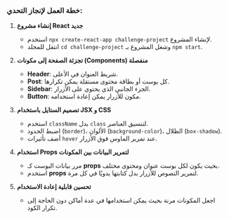
### **خطة العمل لإنجاز التحدي:**
1. **إنشاء مشروع React جديد**  
   - استخدم `npx create-react-app challenge-project` لإنشاء المشروع.  
   - انتقل للمجلد `cd challenge-project` وشغل المشروع بـ `npm start`.  

2. **تجزئة الصفحة إلى مكونات (Components) منفصلة**  
   - **Header**: شريط العنوان في الأعلى.  
   - **Post**: كل بوست أو بطاقة محتوى مستقلة يمكن تكرارها.  
   - **Sidebar**: الجزء الجانبي الذي يحتوي على الأزرار.  
   - **Button**: مكون للأزرار يمكن إعادة استخدامه.  

3. **تصميم الستايل باستخدام JSX و CSS**  
   - استخدم `className` بدل `class` لتنسيق العناصر.  
   - اضبط الحدود (`border`)، الألوان (`background-color`)، الظلال (`box-shadow`).  
   - أضف تأثيرات `hover` عند تمرير الماوس فوق الأزرار.  

4. **استخدام **Props** لتمرير البيانات بين المكونات**  
   - مرر بيانات البوست كـ **props** بحيث يكون لكل بوست عنوان ومحتوى مختلف.  
   - استخدم **props** لتمرير النصوص للأزرار بدل كتابتها يدويًا في كل مرة.  

5. **تحسين قابلية إعادة الاستخدام**  
   - اجعل المكونات مرنة بحيث يمكن استخدامها في عدة أماكن دون الحاجة إلى تكرار الكود.  

